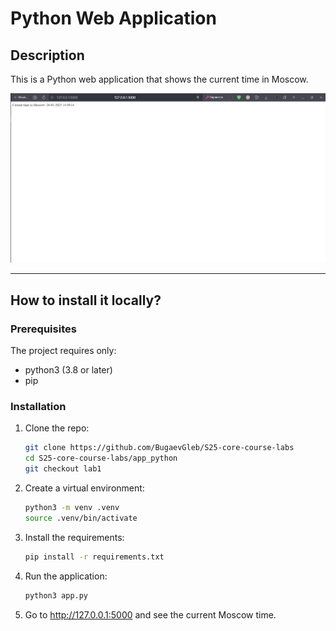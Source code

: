 # Python Web Application

## Description

This is a Python web application that shows the current time in Moscow.

![Web page](images/web_page.png)

-----

## How to install it locally?

### Prerequisites

The project requires only:

- python3 (3.8 or later)
- pip

### Installation

1. Clone the repo:

   ```bash
   git clone https://github.com/BugaevGleb/S25-core-course-labs
   cd S25-core-course-labs/app_python
   git checkout lab1
   ```

2. Create a virtual environment:

   ```bash
   python3 -m venv .venv
   source .venv/bin/activate
   ```

3. Install the requirements:

   ```bash
   pip install -r requirements.txt
   ```

4. Run the application:

   ```bash
   python3 app.py
   ```

5. Go to <http://127.0.0.1:5000> and see the current Moscow time.